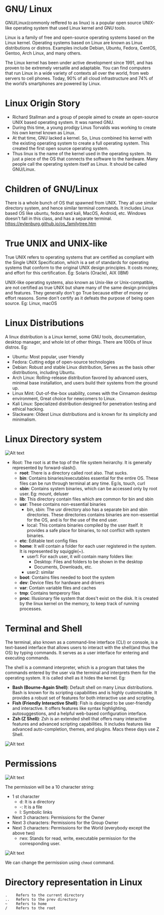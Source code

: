 # GNU/ Linux
GNU/Linux(commonly reffered to as linux) is a popular open source UNIX-like operating system that used Linux kernel and GNU tools.

Linux is a family of free and open-source operating systems based on the Linux kernel. Operating systems based on Linux are known as Linux distributions or distros. Examples include Debian, Ubuntu, Fedora, CentOS, Gentoo, Arch Linux, and many others.

The Linux kernel has been under active development since 1991, and has proven to be extremely versatile and adaptable. You can find computers that run Linux in a wide variety of contexts all over the world, from web servers to cell phones. Today, 90% of all cloud infrastructure and 74% of the world’s smartphones are powered by Linux.

# Linux Origin Story
- Richard Stallman and a group of people aimed to create an open-source UNIX based operating system. It was named GNU.
- During this time, a young prodigy Linus Torvalds was working to create his own kernel known as Linux.
- At that time, GNU lacked a kernel. So, Linus combined his kernel with the existing operating system to create a full operating system. This created the first open source operating system.
- Thus linux is the name of the kernel used in the operating system. Its just a piece of the OS that connects the software to the hardware. Many people call the operating system itself as Linux. It should be called GNU/Linux.

# Children of GNU/Linux
There is a whole bunch of OS that spawned from UNIX. They all use similar directory system, and hence similar terminal commands. 
It includes Linux based OS like ubuntu, fedora and kali, MacOS, Android, etc.
Windows doesn't fall in this class, and has a separate terminal.
https://eylenburg.github.io/os_familytree.htm

# True UNIX and UNIX-like
True UNIX refers to operating systems that are certified as compliant with the Single UNIX Specification, which is a set of standards for operating systems that conform to the original UNIX design principles. It costs money, and effort for this certification.
Eg: Solaris (Oracle), AIX (IBM)

UNIX-like operating systems, also known as Unix-like or Unix-compatible, are not certified as true UNIX but share many of the same design principles and features. They generally don't go True because either of money or effort reasons. Some don't certify as it defeats the purpose of being open source.
Eg: Linux, macOS

# Linux Distributions
A linux distribution is a Linux kernel, some GNU tools, documentation, desktop manager, and whole lot of other things. There are 1000s of linux distros.
Eg: 
- Ubuntu: Most popular, user friendly
- Fedora: Cutting edge of open-source technologies
- Debian: Robust and stable Linux distribution, Serves as the basis other distributions, including Ubuntu.
- Arch Linux: Rolling-release distribution favored by advanced users, minimal base installation, and users build their systems from the ground up.
- Linux Mint: Out-of-the-box usability, comes with the Cinnamon desktop environment, Great choice for newcomers to Linux.
- Kali Linux: Specialized distribution designed for penetration testing and ethical hacking. 
- Slackware: Oldest Linux distributions and is known for its simplicity and minimalism.
  
# Linux Directory system
![Alt text](<Screenshot from 2023-10-31 12-47-40.png>)
- Root: The root is at the top of the file system heirarchy. It is generally represented by forward-slash(\).
    - **root**: There is a directory called root also. That sucks.
    - **bin**: Contains binaries/executables essential for the entire OS. These files can be run through terminal at any time. Eg:ls, touch, curl
    - **sbin**: Contains system binaries, which can be accessed only by root user. Eg: mount, deluser
    - **lib**: This directory contain files which are common for bin and sbin
    - **usr**: These contains non-essential binaries
      - bin, sbin: The usr directory also has a separate bin and sbin directories. These directories contains binaries are non-essential for the OS, and is for the use of the end user.
      - local: This contains binaries compiled by the user itself. It provides a safe place for binaries, to not conflict with system binaries.
    - **etc**: Editable text config files
    - **home**: It will contain a folder for each user registered in the system. It is represented by squiggle(~). 
      - user1: For each user, it will contain many folders like:
        - Desktop: Files and folders to be shown in the desktop
        - Documents, Downloads, etc.
      - user2: similar
    - **boot**: Contains files needed to boot the system
    - **dev**: Device files for hardware and drivers
    - **var**: Contain variable files and caches
    - **tmp**: Contains temperory files
    - **proc**: Illusionary file system that does't exist on the disk. It is created by the linux kernel on the memory, to keep track of running processes.

# Terminal and Shell
The terminal, also known as a command-line interface (CLI) or console, is a text-based interface that allows users to interact with the shell(and thus the OS) by typing commands. It serves as a user interface for entering and executing commands. 

The shell is a command interpreter, which is a program that takes the commands entered by the user via the terminal and interprets them for the operating system. It is called shell as it hides the kernel.
Eg:
- **Bash (Bourne-Again Shell)**: Default shell on many Linux distributions. Bash is known for its scripting capabilities and is highly customizable. It provides a robust set of features for both interactive use and scripting.
- **Fish (Friendly Interactive Shell)**: Fish is designed to be user-friendly and interactive. It offers features like syntax highlighting, autosuggestions, and a helpful web-based configuration interface.
- **Zsh (Z Shell)**: Zsh is an extended shell that offers many interactive features and advanced scripting capabilities. It includes features like advanced auto-completion, themes, and plugins. Macs these days use Z Shell.

![Alt text](<Screenshot from 2023-10-31 10-37-49.png>)


# Permissions

![Alt text](<Screenshot from 2023-11-09 20-01-30.png>)

The permission will be a 10 character string:
 - 1 st character
    - d: It is a directory
    - -: It is a file
    - l: Symbolic links
 - Next 3 characters: Permissions for the Owner
 - Next 3 characters: Permissions for the Group Owner
 - Next 3 characters: Permissions for the World (everybody except the above two)
    - rwx: Stands for read, write, executable permission for the corresponding user.

![Alt text](<Screenshot from 2023-11-09 20-02-20.png>)

We can change the permission using ```chmod``` command.

# Directory representation in Linux
    .    Refers to the current directory
    ..   Refers to the prev directory
    ~    Refers to home
    /    Refers to the root 